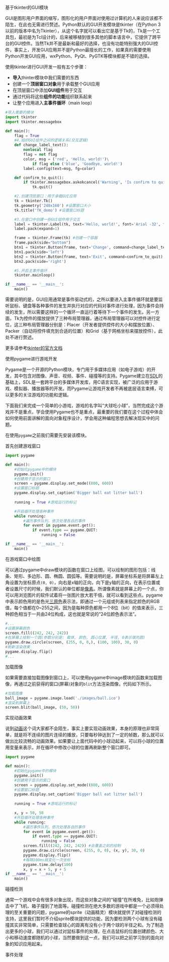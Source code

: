 基于tkinter的GUI模块

GUI是图形用户界面的缩写，图形化的用户界面对使用过计算机的人来说应该都不陌生，在此也无需进行赘述。Python默认的GUI开发模块是tkinter（在Python
3以前的版本中名为Tkinter），从这个名字就可以看出它是基于Tk的，Tk是一个工具包，最初是为Tcl设计的，后来被移植到很多其他的脚本语言中，它提供了跨平台的GUI控件。当然Tk并不是最新和最好的选择，也没有功能特别强大的GUI控件，事实上，开发GUI应用并不是Python最擅长的工作，如果真的需要使用Python开发GUI应用，wxPython、PyQt、PyGTK等模块都是不错的选择。

使用tkinter进行GUI开发一般有五个步骤：

+ **导入**thinter模块中我们需要的东西
+ 创建一个**顶层窗口对象**用于承载整个GUI应用
+ 在顶层窗口中添加**GUI组件**用于交互
+ 通过代码将这些**组件的功能**组织联系起来
+ 让整个应用进入**主事件循环**（main loop）

```python
#导入需要的模块
import tkinter
import tkinter.messagebox

def main():
	flag = True
	#4.组织GUI组件之间的逻辑关系(交互逻辑)
	def change_label_text():
		nonlocal flag
		flag = not flag
		color, msg = ('red', 'Hello, world!')\
			if flag else ('blue', 'Goodbye, world!')
		label.config(text=msg, fg=color)

	def confirm_to_quit():
		if tkinter.messagebox.askokcancel('Warning', 'Is confirm to quirt?'):
			tk.quit()

	#2.创建顶层窗口：用于承载GUI应用
	tk = tkinter.Tk()
	tk.geometry('240x160') #设置窗口大小
	tk.title('TK_demo') #设置窗口标题

	#3.在窗口中创建一些GUI组件用于交互
	label = tkinter.Label(tk, text='Hello, world!', font='Arial -32', fg='red') #在tk窗口实例中创建一个label
	label.pack(expand=1)

	frame = tkinter.Frame(tk) #创建一个容器
	frame.pack(side="bottom")
	btn1 = tkinter.Button(frame, text='Change', command=change_label_text) #创建一个按钮,放置到容器中,使用command参数绑定点击事件方法
	btn1.pack(side='left')
	btn2 = tkinter.Button(frame, text='Exit', command=confirm_to_quit)
	btn2.pack(side='right')

	#5.开启主事件循环
	tkinter.mainloop()

if __name__ == '__main__':
	main()

```

需要说明的是，GUI应用通常是事件驱动式的，之所以要进入主事件循环就是要监听鼠标、键盘等各种事件的发生并执行对应的代码对事件进行处理，因为事件会持续的发生，所以需要这样的一个循环一直运行着等待下一个事件的发生。另一方面，Tk为控件的摆放提供了三种布局管理器，通过布局管理器可以对控件进行定位，这三种布局管理器分别是：Placer（开发者提供控件的大小和摆放位置）、Packer（自动将控件填充到合适的位置）和Grid（基于网格坐标来摆放控件），此处不进行赘述。

更多请参考[tkinter的官方文档](https://docs.python.org/zh-cn/3.7/library/tkinter.html?highlight=tkinter#module-tkinter)

使用pygame进行游戏开发

Pygame是一个开源的Python模块，专门用于多媒体应用（如电子游戏）的开发，其中包含对图像、声音、视频、事件、碰撞等的支持。Pygame建立在[SDL](https://zh.wikipedia.org/wiki/SDL)的基础上，SDL是一套跨平台的多媒体开发库，用C语言实现，被广泛的应用于游戏、模拟器、播放器等的开发。而Pygame让游戏开发者不再被底层语言束缚，可以更多的关注游戏的功能和逻辑。

下面我们来完成一个简单的小游戏，游戏的名字叫“大球吃小球”，当然完成这个游戏并不是重点，学会使用Pygame也不是重点，最重要的我们要在这个过程中体会如何使用前面讲解的面向对象程序设计，学会用这种编程思想去解决现实中的问题。

在使用`pygame`之前我们需要先安装该模块。

首先创建游戏窗口

```python
import pygame

def main():
	#初始化pygame中的模块
	pygame.init()
	#创建用于显示的窗口
	screen = pygame.display.set_mode((800, 600))
	#设置窗口标题
	pygame.display.set_caption('Bigger ball eat litter ball')
	
	running = True #游戏运行的标记

	#开启循环处理各种事件
	while running:
		#遍历事件队列，依次处理各自的事件
		for event in pygame.event.get():
			if event.type == pygame.QUIT:
				running = False

if __name__ == '__main__':
	main()
```



在游戏窗口中绘图

可以通过pygame中draw模块的函数在窗口上绘图，可以绘制的图形包括：线条、矩形、多边形、圆、椭圆、圆弧等。需要说明的是，屏幕坐标系是将屏幕左上角设置为坐标原点`(0, 0)`，向右是x轴的正向，向下是y轴的正向，在表示位置或者设置尺寸的时候，我们默认的单位都是[像素](https://zh.wikipedia.org/wiki/%E5%83%8F%E7%B4%A0)。所谓像素就是屏幕上的一个点，你可以用浏览图片的软件试着将一张图片放大若干倍，就可以看到这些点。pygame中表示颜色用的是色光[三原色](https://zh.wikipedia.org/wiki/%E5%8E%9F%E8%89%B2)表示法，即通过一个元组或列表来指定颜色的RGB值，每个值都在0~255之间，因为是每种原色都用一个8位（bit）的值来表示，三种颜色相当于一共由24位构成，这也就是常说的“24位颜色表示法”。

```python
#...
#设置屏幕颜色
screen.fill((242, 242, 242))
#在屏幕上绘制一个圆(参数分别是: 载体, 颜色, 圆心位置, 半径, 0表示填充圆)
pygame.draw.circle(screen, (255, 0, 0,), (100, 100), 30, 0)
#刷新渲染效果
pygame.display.flip()
#...
```



加载图像

如果需要直接加载图像到窗口上，可以使用pygame中image模块的函数来加载图像，再通过之前获得的窗口(屏幕)对象的`blit`方法渲染图像，代码如下所示。

```python
#加载图像
ball_image = pygame.image.load('./images/ball.ico')
#渲染到屏幕上
screen.blit(ball_image, (50, 50))
```



实现动画效果

说到[动画](https://zh.wikipedia.org/wiki/%E5%8A%A8%E7%94%BB)这个词大家都不会陌生，事实上要实现动画效果，本身的原理也非常简单，就是将不连续的图片连续的播放，只要每秒钟达到了一定的帧数，那么就可以做出比较流畅的动画效果。如果要让上面代码中的小球动起来，可以将小球的位置用变量来表示，并在循环中修改小球的位置再刷新整个窗口即可。

```python
import pygame

def main():
	#初始化pygame中的模块
	pygame.init()
	#创建用于显示的窗口
	screen = pygame.display.set_mode((800, 600))
	#设置窗口标题
	pygame.display.set_caption('Bigger ball eat litter ball')
	
	running = True #游戏运行的标记

	x, y = 50, 50
	#开启循环处理各种事件
	while running:
		#遍历事件队列，依次处理各自的事件
		for event in pygame.event.get():
			if event.type == pygame.QUIT:
				running = False
		screen.fill((242, 242, 242)) #会覆盖之前的绘制
		pygame.draw.circle(screen, (255, 0, 0), (x, y), 30, 0)
		pygame.display.flip()
		#每隔100ms就变化一次坐标
		pygame.time.delay(100)
		x, y = x + 5, y + 5
if __name__ == '__main__':
	main()
```



碰撞检测

通常一个游戏中会有很多对象出现，而这些对象之间的“碰撞”在所难免，比如炮弹击中了飞机、箱子撞到了地面等。碰撞检测在绝大多数的游戏中都是一个必须得处理的至关重要的问题，pygame的sprite（动画精灵）模块就提供了对碰撞检测的支持，这里我们暂时不介绍sprite模块提供的功能，因为要检测两个小球有没有碰撞其实非常简单，只需要检查球心的距离有没有小于两个球的半径之和。为了制造出更多的小球，我们可以通过对鼠标事件的处理，在点击鼠标的位置创建颜色、大小和移动速度都随机的小球，当然要做到这一点，我们可以把之前学习到的面向对象的知识应用起来。



事件处理

